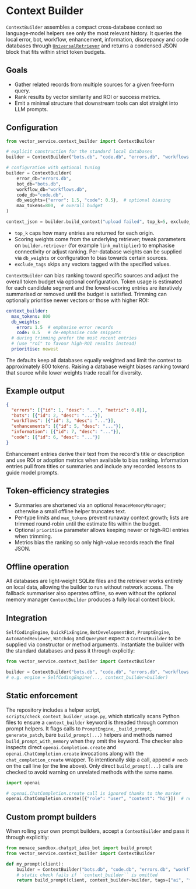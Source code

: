 # Context Builder

`ContextBuilder` assembles a compact cross‑database context so language‑model
helpers see only the most relevant history.  It queries the local error, bot,
workflow, enhancement, information, discrepancy and code databases through
[`UniversalRetriever`](universal_retriever.md) and returns a condensed JSON
block that fits within strict token budgets.

## Goals

- Gather related records from multiple sources for a given free‑form query.
- Rank results by vector similarity and ROI or success metrics.
- Emit a minimal structure that downstream tools can slot straight into LLM
  prompts.

## Configuration

```python
from vector_service.context_builder import ContextBuilder

# explicit construction for the standard local databases
builder = ContextBuilder("bots.db", "code.db", "errors.db", "workflows.db")

# configuration with optional tuning
builder = ContextBuilder(
    error_db="errors.db",
    bot_db="bots.db",
    workflow_db="workflows.db",
    code_db="code.db",
    db_weights={"error": 1.5, "code": 0.5},  # optional biasing
    max_tokens=800,  # overall budget
)

context_json = builder.build_context("upload failed", top_k=5, exclude_tags=["failure"])
```

- `top_k` caps how many entries are returned for each origin.
- Scoring weights come from the underlying retriever; tweak parameters on
  `builder.retriever` (for example `link_multiplier`) to emphasise connectivity
  or adjust ranking.  Per-database weights can be supplied via ``db_weights`` or
  configuration to bias towards certain sources.
- `exclude_tags` skips any vectors tagged with the specified values.

`ContextBuilder` can bias ranking toward specific sources and adjust the
overall token budget via optional configuration.  Token usage is estimated for
each candidate segment and the lowest‑scoring entries are iteratively
summarised or removed until the budget is satisfied.  Trimming can optionally
prioritise newer vectors or those with higher ROI:

```yaml
context_builder:
  max_tokens: 800
  db_weights:
    error: 1.5  # emphasise error records
    code: 0.5   # de‑emphasise code snippets
  # during trimming prefer the most recent entries
  # (use "roi" to favour high‑ROI results instead)
  prioritise: newest
```

The defaults keep all databases equally weighted and limit the context to
approximately 800 tokens. Raising a database weight biases ranking toward that
source while lower weights trade recall for diversity.

## Example output

```json
{
  "errors": [{"id": 1, "desc": "...", "metric": 0.8}],
  "bots": [{"id": 2, "desc": "..."}],
  "workflows": [{"id": 3, "desc": "..."}],
  "enhancements": [{"id": 5, "desc": "..."}],
  "information": [{"id": 7, "desc": "..."}],
  "code": [{"id": 6, "desc": "..."}]
}
```

Enhancement entries derive their text from the record's title or description and
use ROI or adoption metrics when available to bias ranking. Information entries
pull from titles or summaries and include any recorded lessons to guide model
prompts.

## Token‑efficiency strategies

- Summaries are shortened via an optional `MenaceMemoryManager`; otherwise a
  small offline helper truncates text.
- Per‑type limits and `max_tokens` prevent runaway context growth; lists are
  trimmed round‑robin until the estimate fits within the budget.
- Optional `prioritise` parameter allows keeping newer or high‑ROI entries
  when trimming.
- Metrics bias the ranking so only high‑value records reach the final JSON.

## Offline operation

All databases are light‑weight SQLite files and the retriever works entirely on
local data, allowing the builder to run without network access.  The fallback
summariser also operates offline, so even without the optional memory manager
`ContextBuilder` produces a fully local context block.

## Integration

`SelfCodingEngine`, `QuickFixEngine`, `BotDevelopmentBot`, `PromptEngine`,
`AutomatedReviewer`, `Watchdog` and `QueryBot` expect a `ContextBuilder` to be
supplied via constructor or method arguments.  Instantiate the builder with the standard
databases and pass it through explicitly:

```python
from vector_service.context_builder import ContextBuilder

builder = ContextBuilder("bots.db", "code.db", "errors.db", "workflows.db")
# e.g. engine = SelfCodingEngine(..., context_builder=builder)
```

## Static enforcement

The repository includes a helper script,
`scripts/check_context_builder_usage.py`, which statically scans Python files
to ensure a ``context_builder`` keyword is threaded through common prompt
helpers.  It flags calls to ``PromptEngine``, ``_build_prompt``,
``generate_patch``, bare ``build_prompt(...)`` helpers and methods named
``build_prompt_with_memory`` when they omit the keyword.  The checker also
inspects direct ``openai.Completion.create`` and ``openai.ChatCompletion.create``
invocations along with the ``chat_completion_create`` wrapper.  To intentionally
skip a call, append ``# nocb`` on the call line (or the line above).  Only direct
``build_prompt(...)`` calls are checked to avoid warning on unrelated methods
with the same name.

```python
import openai

# openai.ChatCompletion.create call is ignored thanks to the marker
openai.ChatCompletion.create([{"role": "user", "content": "hi"}])  # nocb
```

## Custom prompt builders

When rolling your own prompt builders, accept a ``ContextBuilder`` and pass it
through explicitly:

```python
from menace_sandbox.chatgpt_idea_bot import build_prompt
from vector_service.context_builder import ContextBuilder

def my_prompt(client):
    builder = ContextBuilder("bots.db", "code.db", "errors.db", "workflows.db")
    # static check fails if ``context_builder`` is omitted
    return build_prompt(client, context_builder=builder, tags=["ai", "fintech"])
```

